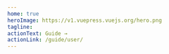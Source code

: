 ```yaml
---
home: true
heroImage: https://v1.vuepress.vuejs.org/hero.png
tagline:
actionText: Guide →
actionLink: /guide/user/
---
```

